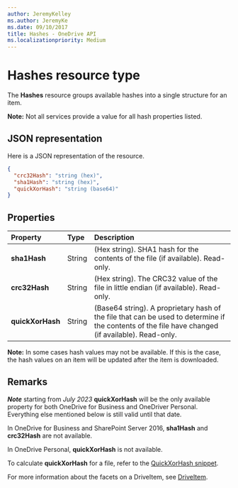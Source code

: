 ```yaml
---
author: JeremyKelley
ms.author: JeremyKe
ms.date: 09/10/2017
title: Hashes - OneDrive API
ms.localizationpriority: Medium
---
```

# Hashes resource type

The **Hashes** resource groups available hashes into a single structure for an item.

**Note:** Not all services provide a value for all hash properties listed.

## JSON representation

Here is a JSON representation of the resource.

<!-- {
  "blockType": "resource",
  "optionalProperties": [ "sha1Hash", "crc32Hash", "quickXorHash" ],
  "@odata.type": "microsoft.graph.hashes"
}-->

```json
{
  "crc32Hash": "string (hex)",
  "sha1Hash": "string (hex)",
  "quickXorHash": "string (base64)"
}
```

## Properties

| Property         | Type   | Description                                                       |
|:-----------------|:-------|:------------------------------------------------------------------|
| **sha1Hash**     | String | (Hex string). SHA1 hash for the contents of the file (if available). Read-only. |
| **crc32Hash**    | String | (Hex string). The CRC32 value of the file in little endian (if available). Read-only.            |
| **quickXorHash** | String | (Base64 string). A proprietary hash of the file that can be used to determine if the contents of the file have changed (if available). Read-only. |

**Note:** In some cases hash values may not be available. 
If this is the case, the hash values on an item will be updated after the item is downloaded.

## Remarks

***Note*** starting from _July 2023_ **quickXorHash** will be the only available property for both OneDrive for Business and OneDriver Personal.
Everything else mentioned below is still valid until that date.

In OneDrive for Business and SharePoint Server 2016, **sha1Hash** and **crc32Hash** are not available.

In OneDrive Personal, **quickXorHash** is not available.

To calculate **quickXorHash** for a file, refer to the [QuickXorHash snippet](../../code-snippets/quickxorhash.md).

For more information about the facets on a DriveItem, see [DriveItem](driveitem.md).


<!-- {
  "type": "#page.annotation",
  "description": "The hashes facet provides hash identifiers for a file in OneDrive",
  "keywords": "hash,sha1,crc32,item,facet",
  "section": "documentation",
  "tocPath": "Facets/Hashes"
} -->
